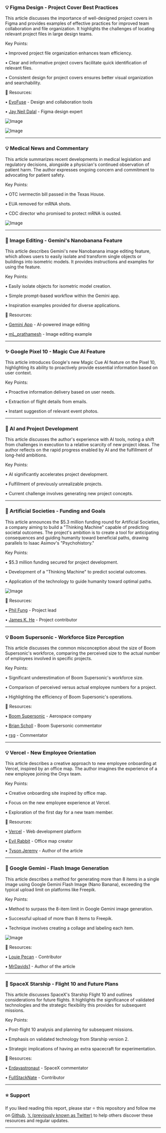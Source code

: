 ### 💡 Figma Design - Project Cover Best Practices

This article discusses the importance of well-designed project covers in Figma and provides examples of effective practices for improved team collaboration and file organization.  It highlights the challenges of locating relevant project files in large design teams.


Key Points:

• Improved project file organization enhances team efficiency.


• Clear and informative project covers facilitate quick identification of relevant files.


• Consistent design for project covers ensures better visual organization and searchability.



🔗 Resources:

• [EvoFuse](https://x.com/evofuse) - Design and collaboration tools


• [Jay Neil Dalal](https://x.com/jayneildalal) - Figma design expert


![Image](https://pbs.twimg.com/amplify_video_thumb/1960688762348036099/img/Pob75RD_yoDYFwUb.jpg)


![Image](https://pbs.twimg.com/amplify_video_thumb/1955623586913472512/img/bLQOuo-5ljuY_zHU?format=jpg&name=240x240)


---
### 💡 Medical News and Commentary

This article summarizes recent developments in medical legislation and regulatory decisions, alongside a physician's continued observation of patient harm.  The author expresses ongoing concern and commitment to advocating for patient safety.

Key Points:

• OTC ivermectin bill passed in the Texas House.


• EUA removed for mRNA shots.


• CDC director who promised to protect mRNA is ousted.



![Image](https://pbs.twimg.com/media/GzZNRNPXkAEroWz?format=jpg&name=small)

---
### 🚀 Image Editing - Gemini's Nanobanana Feature

This article describes Gemini's new Nanobanana image editing feature, which allows users to easily isolate and transform single objects or buildings into isometric models.  It provides instructions and examples for using the feature.


Key Points:

• Easily isolate objects for isometric model creation.


• Simple prompt-based workflow within the Gemini app.


• Inspiration examples provided for diverse applications.



🔗 Resources:

• [Gemini App](https://x.com/GeminiApp) - AI-powered image editing


• [mL_prathamesh](https://x.com/mL_prathamesh) -  Image editing example


---
### ✨ Google Pixel 10 - Magic Cue AI Feature

This article introduces Google's new Magic Cue AI feature on the Pixel 10, highlighting its ability to proactively provide essential information based on user context.


Key Points:

• Proactive information delivery based on user needs.


• Extraction of flight details from emails.


• Instant suggestion of relevant event photos.



---
### 🤖 AI and Project Development

This article discusses the author's experience with AI tools, noting a shift from challenges in execution to a relative scarcity of new project ideas.  The author reflects on the rapid progress enabled by AI and the fulfillment of long-held ambitions.


Key Points:

• AI significantly accelerates project development.


•  Fulfillment of previously unrealizable projects.


• Current challenge involves generating new project concepts.



---
### 🚀 Artificial Societies - Funding and Goals

This article announces the $5.3 million funding round for Artificial Societies, a company aiming to build a "Thinking Machine" capable of predicting societal outcomes.  The project's ambition is to create a tool for anticipating consequences and guiding humanity toward beneficial paths, drawing parallels to Isaac Asimov's "Psychohistory."


Key Points:

• $5.3 million funding secured for project development.


• Development of a "Thinking Machine" to predict societal outcomes.


• Application of the technology to guide humanity toward optimal paths.



![Image](https://pbs.twimg.com/amplify_video_thumb/1960723205724774400/img/KMtW6rlRx6i2XgVU.jpg)

🔗 Resources:

• [Phil Fung](https://x.com/philfung) -  Project lead


• [James K. He](https://x.com/james_k_he) -  Project contributor



---
### 💡  Boom Supersonic - Workforce Size Perception

This article discusses the common misconception about the size of Boom Supersonic's workforce, comparing the perceived size to the actual number of employees involved in specific projects.



Key Points:

• Significant underestimation of Boom Supersonic's workforce size.


• Comparison of perceived versus actual employee numbers for a project.


• Highlighting the efficiency of Boom Supersonic's operations.



🔗 Resources:

• [Boom Supersonic](https://x.com/boomaero) - Aerospace company


• [Brian Scholl](https://x.com/bscholl) -  Boom Supersonic commentator


• [rsg](https://x.com/rsg) -  Commentator


---
### 💡 Vercel - New Employee Orientation

This article describes a creative approach to new employee onboarding at Vercel,  inspired by an office map. The author imagines the experience of a new employee joining the Onyx team.


Key Points:

• Creative onboarding site inspired by office map.


• Focus on the new employee experience at Vercel.


• Exploration of the first day for a new team member.




🔗 Resources:

• [Vercel](https://x.com/vercel) - Web development platform


• [Evil Rabbit](https://x.com/evilrabbit_) - Office map creator


• [Tyson Jeremy](https://x.com/TysonJeremy) - Author of the article


---
### 🚀 Google Gemini - Flash Image Generation

This article describes a method for generating more than 8 items in a single image using Google Gemini Flash Image (Nano Banana), exceeding the typical upload limit on platforms like Freepik.



Key Points:

• Method to surpass the 8-item limit in Google Gemini image generation.


• Successful upload of more than 8 items to Freepik.


• Technique involves creating a collage and labeling each item.



![Image](https://pbs.twimg.com/media/GzWpZzvWAAAt78C?format=jpg&name=small)

🔗 Resources:

• [Louie Pecan](https://x.com/louiepecan) -  Contributor


• [MrDavids1](https://x.com/MrDavids1) - Author of the article


---
### 🚀 SpaceX Starship - Flight 10 and Future Plans

This article discusses SpaceX's Starship Flight 10 and outlines considerations for future flights. It highlights the significance of validated technologies and the strategic flexibility this provides for subsequent missions.


Key Points:

• Post-flight 10 analysis and planning for subsequent missions.


• Emphasis on validated technology from Starship version 2.


• Strategic implications of having an extra spacecraft for experimentation.



🔗 Resources:

• [Erdayastronaut](https://x.com/Erdayastronaut) -  SpaceX commentator


• [FullStackNate](https://x.com/FullStackNate) -  Contributor


---

### ⭐️ Support

If you liked reading this report, please star ⭐️ this repository and follow me on [Github](https://github.com/Drix10), [𝕏 (previously known as Twitter)](https://x.com/DRIX_10_) to help others discover these resources and regular updates.

---